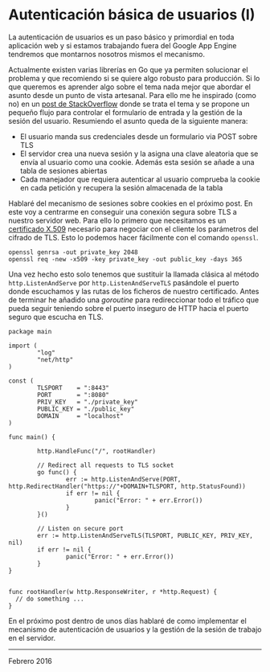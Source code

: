 # Autenticación básica de usuarios (I)

La autenticación de usuarios es un paso básico y primordial en toda aplicación
web y si estamos trabajando fuera del Google App Engine tendremos que montarnos
nosotros mismos el mecanismo. 

Actualmente existen varias librerías en Go que ya permiten solucionar el
problema y que recomiendo si se quiere algo robusto para producción. Si lo que
queremos es aprender algo sobre el tema nada mejor que abordar el asunto desde
un punto de vista artesanal. Para ello me he inspirado (como no) en un [post de
StackOverflow](http://stackoverflow.com/questions/25218903/how-are-people-managing-authentication-in-go/27470944#27470944) donde se trata el tema y se propone un pequeño flujo para
controlar el formulario de entrada y la gestión de la sesión del
usuario. Resumiendo el asunto queda de la siguiente manera:

-   El usuario manda sus credenciales desde un formulario via POST sobre TLS
-   El servidor crea una nueva sesión y la asigna una clave aleatoria que se envía
    al usuario como una cookie. Además esta sesión se añade a una tabla de sesiones abiertas
-   Cada manejador que requiera autenticar al usuario comprueba la cookie en cada petición y recupera la sesión almacenada de la tabla

Hablaré del mecanismo de sesiones sobre cookies en el próximo post. En este voy
a centrarme en conseguir una conexión segura sobre TLS a nuestro servidor
web. Para ello lo primero que necesitamos es un [certificado X.509](https://es.wikipedia.org/wiki/X.509) necesario para
negociar con el cliente los parámetros del cifrado de TLS. Esto lo podemos hacer
fácilmente con el comando `openssl`.

    openssl genrsa -out private_key 2048
    openssl req -new -x509 -key private_key -out public_key -days 365

Una vez hecho esto solo tenemos que sustituir la llamada clásica al método
`http.ListenAndServe` por `http.ListenAndServeTLS` pasándole el puerto donde
escuchamos y las rutas de los ficheros de nuestro certificado. Antes de terminar
he añadido una *goroutine* para redireccionar todo el tráfico que pueda seguir
teniendo sobre el puerto inseguro de HTTP hacia el puerto seguro que escucha en
TLS.

    package main
    
    import (
            "log"
            "net/http"
    )
    
    const (
            TLSPORT    = ":8443"
            PORT       = ":8080"
            PRIV_KEY   = "./private_key"
            PUBLIC_KEY = "./public_key"
            DOMAIN     = "localhost"
    )
    
    func main() {
    
            http.HandleFunc("/", rootHandler)
    
            // Redirect all requests to TLS socket
            go func() {
                    err := http.ListenAndServe(PORT, http.RedirectHandler("https://"+DOMAIN+TLSPORT, http.StatusFound))
                    if err != nil {
                            panic("Error: " + err.Error())
                    }
            }()
    
            // Listen on secure port
            err := http.ListenAndServeTLS(TLSPORT, PUBLIC_KEY, PRIV_KEY, nil)
            if err != nil {
                    panic("Error: " + err.Error())
            }
    }
    
    
    func rootHandler(w http.ResponseWriter, r *http.Request) {
      // do something ...
    }

En el próximo post dentro de unos días hablaré de como implementar el mecanismo
de autenticación de usuarios y la gestión de la sesión de trabajo en el
servidor.


----

Febrero 2016
